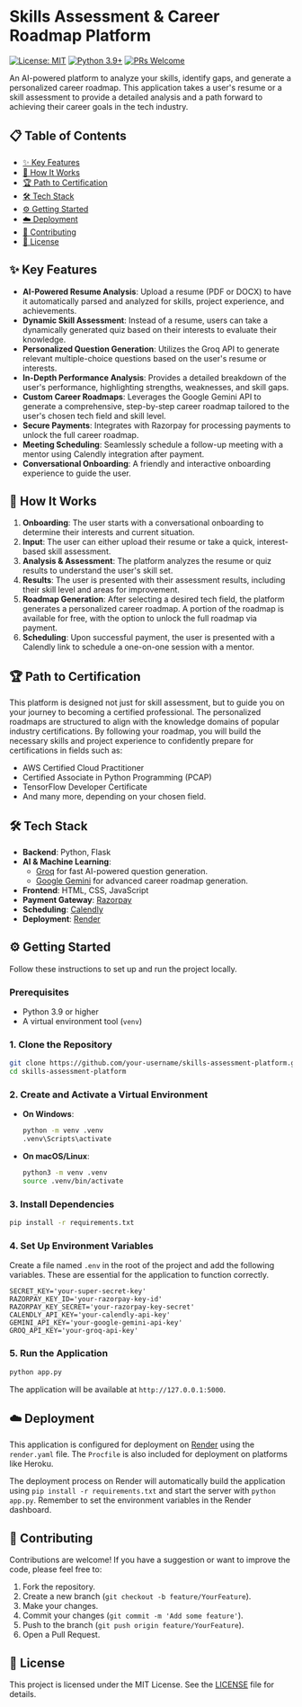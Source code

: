 # Skills Assessment & Career Roadmap Platform

[![License: MIT](https://img.shields.io/badge/License-MIT-yellow.svg)](https://opensource.org/licenses/MIT)
[![Python 3.9+](https://img.shields.io/badge/python-3.9+-blue.svg)](https://www.python.org/downloads/release/python-390/)
[![PRs Welcome](https://img.shields.io/badge/PRs-welcome-brightgreen.svg?style=flat-square)](http://makeapullrequest.com)

An AI-powered platform to analyze your skills, identify gaps, and generate a personalized career roadmap. This application takes a user's resume or a skill assessment to provide a detailed analysis and a path forward to achieving their career goals in the tech industry.



## 📋 Table of Contents

- [✨ Key Features](#-key-features)
- [🚀 How It Works](#-how-it-works)
- [🏆 Path to Certification](#-path-to-certification)
- [🛠️ Tech Stack](#️-tech-stack)
- [⚙️ Getting Started](#️-getting-started)
- [☁️ Deployment](#️-deployment)
- [🤝 Contributing](#-contributing)
- [📄 License](#-license)

## ✨ Key Features

-   **AI-Powered Resume Analysis**: Upload a resume (PDF or DOCX) to have it automatically parsed and analyzed for skills, project experience, and achievements.
-   **Dynamic Skill Assessment**: Instead of a resume, users can take a dynamically generated quiz based on their interests to evaluate their knowledge.
-   **Personalized Question Generation**: Utilizes the Groq API to generate relevant multiple-choice questions based on the user's resume or interests.
-   **In-Depth Performance Analysis**: Provides a detailed breakdown of the user's performance, highlighting strengths, weaknesses, and skill gaps.
-   **Custom Career Roadmaps**: Leverages the Google Gemini API to generate a comprehensive, step-by-step career roadmap tailored to the user's chosen tech field and skill level.
-   **Secure Payments**: Integrates with Razorpay for processing payments to unlock the full career roadmap.
-   **Meeting Scheduling**: Seamlessly schedule a follow-up meeting with a mentor using Calendly integration after payment.
-   **Conversational Onboarding**: A friendly and interactive onboarding experience to guide the user.

## 🚀 How It Works

1.  **Onboarding**: The user starts with a conversational onboarding to determine their interests and current situation.
2.  **Input**: The user can either upload their resume or take a quick, interest-based skill assessment.
3.  **Analysis & Assessment**: The platform analyzes the resume or quiz results to understand the user's skill set.
4.  **Results**: The user is presented with their assessment results, including their skill level and areas for improvement.
5.  **Roadmap Generation**: After selecting a desired tech field, the platform generates a personalized career roadmap. A portion of the roadmap is available for free, with the option to unlock the full roadmap via payment.
6.  **Scheduling**: Upon successful payment, the user is presented with a Calendly link to schedule a one-on-one session with a mentor.

## 🏆 Path to Certification

This platform is designed not just for skill assessment, but to guide you on your journey to becoming a certified professional. The personalized roadmaps are structured to align with the knowledge domains of popular industry certifications. By following your roadmap, you will build the necessary skills and project experience to confidently prepare for certifications in fields such as:

-   AWS Certified Cloud Practitioner
-   Certified Associate in Python Programming (PCAP)
-   TensorFlow Developer Certificate
-   And many more, depending on your chosen field.

## 🛠️ Tech Stack

-   **Backend**: Python, Flask
-   **AI & Machine Learning**:
    -   [Groq](https://groq.com/) for fast AI-powered question generation.
    -   [Google Gemini](https://gemini.google.com/) for advanced career roadmap generation.
-   **Frontend**: HTML, CSS, JavaScript
-   **Payment Gateway**: [Razorpay](https://razorpay.com/)
-   **Scheduling**: [Calendly](https://calendly.com/)
-   **Deployment**: [Render](https://render.com/)

## ⚙️ Getting Started

Follow these instructions to set up and run the project locally.

### Prerequisites

-   Python 3.9 or higher
-   A virtual environment tool (`venv`)

### 1. Clone the Repository

```bash
git clone https://github.com/your-username/skills-assessment-platform.git
cd skills-assessment-platform
```

### 2. Create and Activate a Virtual Environment

-   **On Windows**:
    ```bash
    python -m venv .venv
    .venv\Scripts\activate
    ```
-   **On macOS/Linux**:
    ```bash
    python3 -m venv .venv
    source .venv/bin/activate
    ```

### 3. Install Dependencies

```bash
pip install -r requirements.txt
```

### 4. Set Up Environment Variables

Create a file named `.env` in the root of the project and add the following variables. These are essential for the application to function correctly.

```env
SECRET_KEY='your-super-secret-key'
RAZORPAY_KEY_ID='your-razorpay-key-id'
RAZORPAY_KEY_SECRET='your-razorpay-key-secret'
CALENDLY_API_KEY='your-calendly-api-key'
GEMINI_API_KEY='your-google-gemini-api-key'
GROQ_API_KEY='your-groq-api-key'
```

### 5. Run the Application

```bash
python app.py
```

The application will be available at `http://127.0.0.1:5000`.

## ☁️ Deployment

This application is configured for deployment on [Render](https://render.com/) using the `render.yaml` file. The `Procfile` is also included for deployment on platforms like Heroku.

The deployment process on Render will automatically build the application using `pip install -r requirements.txt` and start the server with `python app.py`. Remember to set the environment variables in the Render dashboard.

## 🤝 Contributing

Contributions are welcome! If you have a suggestion or want to improve the code, please feel free to:

1.  Fork the repository.
2.  Create a new branch (`git checkout -b feature/YourFeature`).
3.  Make your changes.
4.  Commit your changes (`git commit -m 'Add some feature'`).
5.  Push to the branch (`git push origin feature/YourFeature`).
6.  Open a Pull Request.

## 📄 License

This project is licensed under the MIT License. See the [LICENSE](LICENSE) file for details.
